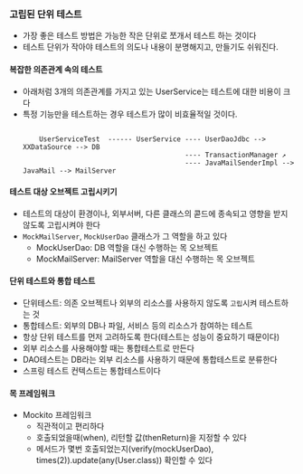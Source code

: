 ### 고립된 단위 테스트
- 가장 좋은 테스트 방법은 가능한 작은 단위로 쪼개서 테스트 하는 것이다
- 테스트 단위가 작아야 테스트의 의도나 내용이 분명해지고, 만들기도 쉬워진다.

#### 복잡한 의존관계 속의 테스트
- 아래처럼 3개의 의존관계를 가지고 있는 UserService는 테스트에 대한 비용이 크다
- 특정 기능만을 테스트하는 경우 테스트가 많이 비효율적일 것이다.
    ```text
        
        UserServiceTest  ------ UserService ---- UserDaoJdbc --> XXDataSource --> DB 
                                            ---- TransactionManager ↗
                                            ---- JavaMailSenderImpl --> JavaMail --> MailServer
    ```

#### 테스트 대상 오브젝트 고립시키기
- 테스트의 대상이 환경이나, 외부서버, 다른 클래스의 콛드에 종속되고 영향을 받지 않도록 고립시켜야 한다
- `MockMailServer`, `MockUserDao` 클래스가 그 역할을 하고 있다
  - MockUserDao: DB 역할을 대신 수행하는 목 오브젝트
  - MockMailServer: MailServer 역할을 대신 수행하는 목 오브젝트


#### 단위 테스트와 통합 테스트 
- 단위테스트: 의존 오브젝트나 외부의 리소스를 사용하지 않도록 `고립`시켜 테스트하는 것
- 통합테스트: 외부의 DB나 파일, 서비스 등의 리소스가 참여하는 테스트
- 항상 단위 테스트를 먼저 고려하도록 한다(테스트는 성능이 중요하기 때문이다)
- 외부 리소스를 사용해야할 때는 통합테스트로 만든다
- DAO테스트는 DB라는 외부 리소스를 사용하기 때문에 통합테스트로 분류한다
- 스프링 테스트 컨텍스트는 통합테스트이다

#### 목 프레임워크
- Mockito 프레임워크 
  - 직관적이고 편리하다
  - 호출되었을때(when), 리턴할 값(thenReturn)을 지정할 수 있다
  - 메서드가 몇번 호출되었는지(verify(mockUserDao), times(2)).update(any(User.class)) 확인할 수 있다